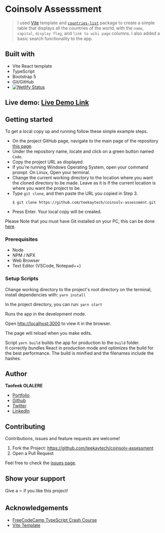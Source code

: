 # Coinsolv Assesssment

> I used [Vite](https://github.com/nexys-system/boilerplate_vite/) template and [`countries-list`](https://www.npmjs.com/package/countries-list) package to create a simple table that displays all the countries of the world, with the `name`, `capital`, `display flag`, and `link to wiki page` columns. I also added a basic search functionality to the app.

## Built with

- Vite React template
- TypeScript
- Bootstrap 5
- Git/GitHub
- [![Netlify Status](https://api.netlify.com/api/v1/badges/c4c7a88b-ba77-4896-b016-80989a94e7c1/deploy-status)](https://app.netlify.com/sites/coinsolv/deploys)

## Live demo: [Live Demo Link](https://coinsolv.netlify.app)

## Getting started

To get a local copy up and running follow these simple example steps.

- On the project GitHub page, navigate to the main page of the repository [this page](https://github.com/teekaytech/coinsolv-assessment).
- Under the repository name, locate and click on a green button named `Code`.
- Copy the project URL as displayed.
- If you're running Windows Operating System, open your command prompt. On Linux, Open your terminal.
- Change the current working directory to the location where you want the cloned directory to be made. Leave as it is if the current location is where you want the project to be.
- Type `git clone`, and then paste the URL you copied in Step 3.<br>
  ```
  $ git clone https://github.com/teekaytech/coinsolv-assessment.git
  ```
- Press Enter. Your local copy will be created.

Please Note that you must have Git installed on your PC, this can be done [here](https://gist.github.com/derhuerst/1b15ff4652a867391f03).

### Prerequisites

- Node
- NPM / NPX
- Web Browser
- Text Editor (VSCode, Notepad++)

### Setup Scripts

Change working directory to the project's root directory on the terminal, install dependencies with: `yarn install`

In the project directory, you can run: `yarn start`

Runs the app in the development mode.

Open [http://localhost:3000](http://localhost:3000) to view it in the browser.

The page will reload when you make edits.

Script `yarn build` builds the app for production to the `build` folder.\
It correctly bundles React in production mode and optimizes the build for the best performance. The build is minified and the filenames include the hashes.

## Author

**Taofeek OLALERE**

- [Portfolio](https://taofeekolalere.me)
- [Github](https://github.com/teekaytech/)
- [Twitter](https://twitter.com/ola_lere)
- [LinkedIn](https://www.linkedin.com/in/olaleretaofeek/)

## Contributing

Contributions, issues and feature requests are welcome!

1.  Fork the Project: https://github.com/teekaytech/coinsolv-assessment
2.  Open a Pull Request

Feel free to check the [issues page](https://github.com/teekaytech/coinsolv-assessment/issues).

## Show your support

Give a :star: if you like this project!

## Acknowledgements

- [FreeCodeCamp TypeScript Crash Course](https://www.freecodecamp.org/news/learn-typescript-with-this-crash-course/)
- [Vite Template](https://github.com/nexys-system/boilerplate_vite/)
